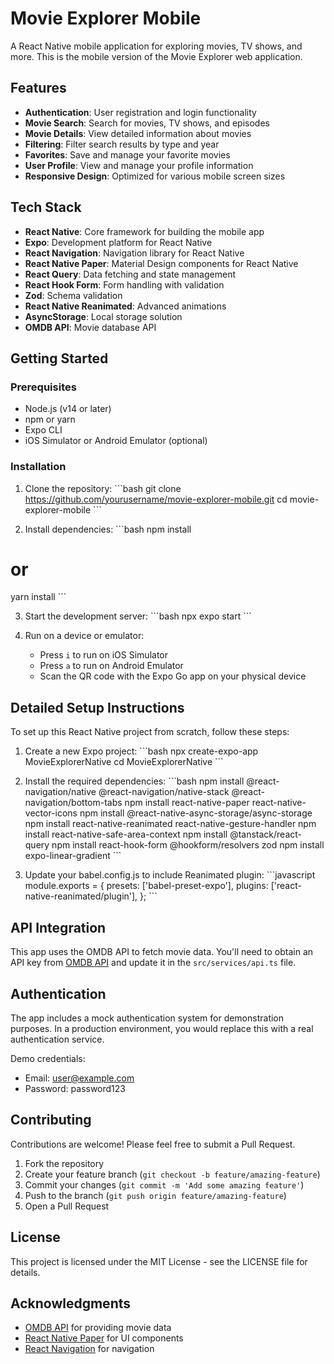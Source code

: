 # Movie Explorer Mobile

A React Native mobile application for exploring movies, TV shows, and more. This is the mobile version of the Movie Explorer web application.

## Features

- **Authentication**: User registration and login functionality
- **Movie Search**: Search for movies, TV shows, and episodes
- **Movie Details**: View detailed information about movies
- **Filtering**: Filter search results by type and year
- **Favorites**: Save and manage your favorite movies
- **User Profile**: View and manage your profile information
- **Responsive Design**: Optimized for various mobile screen sizes

## Tech Stack

- **React Native**: Core framework for building the mobile app
- **Expo**: Development platform for React Native
- **React Navigation**: Navigation library for React Native
- **React Native Paper**: Material Design components for React Native
- **React Query**: Data fetching and state management
- **React Hook Form**: Form handling with validation
- **Zod**: Schema validation
- **React Native Reanimated**: Advanced animations
- **AsyncStorage**: Local storage solution
- **OMDB API**: Movie database API

## Getting Started

### Prerequisites

- Node.js (v14 or later)
- npm or yarn
- Expo CLI
- iOS Simulator or Android Emulator (optional)

### Installation

1. Clone the repository:
\`\`\`bash
git clone https://github.com/yourusername/movie-explorer-mobile.git
cd movie-explorer-mobile
\`\`\`

2. Install dependencies:
\`\`\`bash
npm install
# or
yarn install
\`\`\`

3. Start the development server:
\`\`\`bash
npx expo start
\`\`\`

4. Run on a device or emulator:
   - Press `i` to run on iOS Simulator
   - Press `a` to run on Android Emulator
   - Scan the QR code with the Expo Go app on your physical device

## Detailed Setup Instructions

To set up this React Native project from scratch, follow these steps:

1. Create a new Expo project:
\`\`\`bash
npx create-expo-app MovieExplorerNative
cd MovieExplorerNative
\`\`\`

2. Install the required dependencies:
\`\`\`bash
npm install @react-navigation/native @react-navigation/native-stack @react-navigation/bottom-tabs
npm install react-native-paper react-native-vector-icons
npm install @react-native-async-storage/async-storage
npm install react-native-reanimated react-native-gesture-handler
npm install react-native-safe-area-context
npm install @tanstack/react-query
npm install react-hook-form @hookform/resolvers zod
npm install expo-linear-gradient
\`\`\`

3. Update your babel.config.js to include Reanimated plugin:
\`\`\`javascript
module.exports = {
  presets: ['babel-preset-expo'],
  plugins: ['react-native-reanimated/plugin'],
};
\`\`\`

## API Integration

This app uses the OMDB API to fetch movie data. You'll need to obtain an API key from [OMDB API](http://www.omdbapi.com/) and update it in the `src/services/api.ts` file.

## Authentication

The app includes a mock authentication system for demonstration purposes. In a production environment, you would replace this with a real authentication service.

Demo credentials:
- Email: user@example.com
- Password: password123

## Contributing

Contributions are welcome! Please feel free to submit a Pull Request.

1. Fork the repository
2. Create your feature branch (`git checkout -b feature/amazing-feature`)
3. Commit your changes (`git commit -m 'Add some amazing feature'`)
4. Push to the branch (`git push origin feature/amazing-feature`)
5. Open a Pull Request

## License

This project is licensed under the MIT License - see the LICENSE file for details.

## Acknowledgments

- [OMDB API](http://www.omdbapi.com/) for providing movie data
- [React Native Paper](https://callstack.github.io/react-native-paper/) for UI components
- [React Navigation](https://reactnavigation.org/) for navigation


